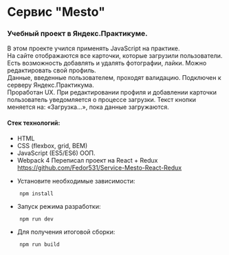 # Сервис "Mesto"
### Учебный проект в Яндекс.Практикуме. <br/>
В этом проекте учился применять JavaScript на практике. <br/>
На сайте отображаются все карточки, которые загрузили пользователи. <br/>
Есть возможность добавлять и удалять фотографии, лайки. Можно редактировать свой профиль.<br/>
Данные, введенные пользователем, проходят валидацию. Подключен к серверу Яндекс.Практикума.<br/>
Проработан UX. При редактировании профиля и добавлении карточки пользователь уведомляется о процессе загрузки. Текст кнопки меняется на: «Загрузка...», пока данные загружаются.<br/>
#### Стек технологий:
* HTML 
* CSS (flexbox, grid, BEM) <br/>
* JavaScript (ES5/ES6) ООП.
* Webpack 4
Переписал проект на React + Redux </br>
https://github.com/Fedor531/Service-Mesto-React-Redux

- Установите необходимые зависимости:

```
    npm install
```

- Запуск режима разработки:

```
    npm run dev
```
- Для получения итоговой сборки:

```
    npm run build
```
